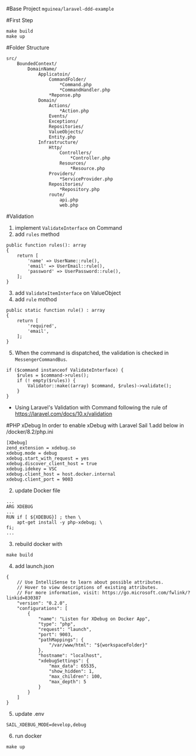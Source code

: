 #Base Project
`mguinea/laravel-ddd-example`

#First Step
```
make build
make up
```

#Folder Structure
```
src/
    BoundedContext/
        DomainName/
            Applicatoin/
                CommandFolder/
                    *Command.php
                    *CommandHandler.php
                *Reponse.php
            Domain/
                Actions/
                    *Action.php
                Events/
                Exceptions/
                Repositories/
                ValueObjects/
                Entity.php
            Infrastructure/
                Http/
                    Controllers/
                        *Controller.php
                    Resources/
                        *Resource.php
                Providers/
                    *ServiceProvider.php
                Repositories/
                    *Repository.php
                route/
                    api.php
                    web.php

```

#Validation
1. implement `ValidateInterface` on Command
2. add `rules` method
```
public function rules(): array
{
    return [
        'name' => UserName::rule(),
        'email' => UserEmail::rule(),
        'password' => UserPassword::rule(),
    ];
}
```
3. add `ValidateItemInterface` on ValueObject
4. add `rule` mothod
```
public static function rule() : array
{
    return [
        'required',
        'email',
    ];
}
```
5. When the command is dispatched, the validation is checked in `MessengerCommandBus`.
```
if ($command instanceof ValidateInterface) {
    $rules = $command->rules();
    if (! empty($rules)) {
        Validator::make((array) $command, $rules)->validate();
    }
}
```

* Using Laravel's Validation with Command following the rule of https://laravel.com/docs/10.x/validation



#PHP xDebug
In order to enable xDebug with Laravel Sail
1.add below in /docker/8.2/php.ini
```
[XDebug]
zend_extension = xdebug.so
xdebug.mode = debug
xdebug.start_with_request = yes
xdebug.discover_client_host = true
xdebug.idekey = VSC
xdebug.client_host = host.docker.internal
xdebug.client_port = 9003
```
2. update Docker file
```
...
ARG XDEBUG
...
RUN if [ ${XDEBUG}] ; then \
    apt-get install -y php-xdebug; \
fi;
...
```
3. rebuild docker with 
```
make build
```
4. add launch.json
```
{
    // Use IntelliSense to learn about possible attributes.
    // Hover to view descriptions of existing attributes.
    // For more information, visit: https://go.microsoft.com/fwlink/?linkid=830387
    "version": "0.2.0",
    "configurations": [
        {
            "name": "Listen for XDebug on Docker App",
            "type": "php",
            "request": "launch",
            "port": 9003,
            "pathMappings": {
                "/var/www/html": "${workspaceFolder}"
            },
            "hostname": "localhost",
            "xdebugSettings": {
                "max_data": 65535,
                "show_hidden": 1,
                "max_children": 100,
                "max_depth": 5
            }
        }
    ]
}
```
5. update .env
```
SAIL_XDEBUG_MODE=develop,debug
```
6. run docker
```
make up
```
